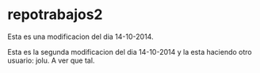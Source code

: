 repotrabajos2
=============
Esta es una modificacion del dia 14-10-2014.

Esta es la segunda modificacion del dia 14-10-2014 y 
la esta haciendo otro usuario: jolu. A ver que tal.
